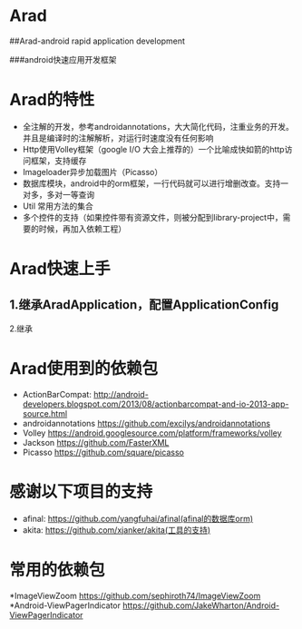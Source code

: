 Arad
====
##Arad-android rapid application development

###android快速应用开发框架

Arad的特性
=========
* 全注解的开发，参考androidannotations，大大简化代码，注重业务的开发。并且是编译时的注解解析，对运行时速度没有任何影响
* Http使用Volley框架（google I/O 大会上推荐的）一个比喻成快如箭的http访问框架，支持缓存
* Imageloader异步加载图片（Picasso）
* 数据库模块，android中的orm框架，一行代码就可以进行增删改查。支持一对多，多对一等查询
* Util 常用方法的集合
* 多个控件的支持（如果控件带有资源文件，则被分配到library-project中，需要的时候，再加入依赖工程）

Arad快速上手
===========
  1.继承AradApplication，配置ApplicationConfig
  ---------------------
  
  2.继承

Arad使用到的依赖包
===========
* ActionBarCompat: http://android-developers.blogspot.com/2013/08/actionbarcompat-and-io-2013-app-source.html
* androidannotations https://github.com/excilys/androidannotations
* Volley https://android.googlesource.com/platform/frameworks/volley
* Jackson https://github.com/FasterXML
* Picasso https://github.com/square/picasso

感谢以下项目的支持
==================
* afinal: https://github.com/yangfuhai/afinal(afinal的数据库orm)
* akita: https://github.com/xjanker/akita(工具的支持)


常用的依赖包
===================
*ImageViewZoom https://github.com/sephiroth74/ImageViewZoom
*Android-ViewPagerIndicator https://github.com/JakeWharton/Android-ViewPagerIndicator